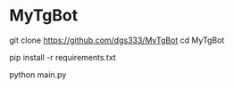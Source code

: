 # MyTgBot

git clone https://github.com/dgs333/MyTgBot
cd MyTgBot

pip install -r requirements.txt

python main.py
